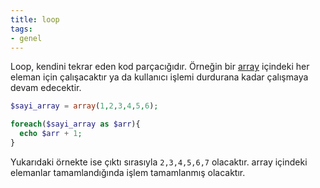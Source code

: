 ```yaml
---
title: loop
tags:
- genel
---
```


Loop, kendini tekrar eden kod parçacığıdır. Örneğin bir [array](/array) içindeki her eleman için çalışacaktır ya da kullanıcı işlemi durdurana kadar çalışmaya devam edecektir.

```php
$sayi_array = array(1,2,3,4,5,6);

foreach($sayi_array as $arr){
  echo $arr + 1;
}
```
Yukarıdaki örnekte ise çıktı sırasıyla ``2,3,4,5,6,7`` olacaktır. array içindeki elemanlar tamamlandığında işlem tamamlanmış olacaktır.
